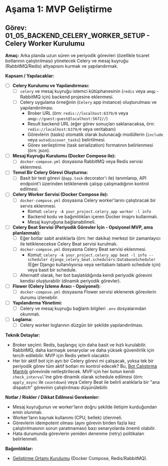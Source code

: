 # Aşama 1: MVP Geliştirme
## Görev: 01_05_BACKEND_CELERY_WORKER_SETUP - Celery Worker Kurulumu

**Amaç:** Arka planda uzun süren ve periyodik görevleri (özellikle ticaret botlarının çalıştırılması) yönetecek Celery ve mesaj kuyruğu (RabbitMQ/Redis) altyapısını kurmak ve yapılandırmak.

**Kapsam / Yapılacaklar:**
- [ ] **Celery Kurulumu ve Yapılandırması:**
    - [ ] `celery` ve mesaj kuyruğu istemci kütüphanesinin (`redis` veya `amqp` - RabbitMQ için) backend projesine eklenmesi.
    - [ ] Celery uygulama örneğinin (`Celery` app instance) oluşturulması ve yapılandırılması.
        *   Broker URL (örn: `redis://localhost:6379/0` veya `amqp://guest:guest@localhost:5672//`)
        *   Result backend URL (eğer görev sonuçları saklanacaksa, örn: `redis://localhost:6379/0` veya veritabanı)
        *   Görevlerin (tasks) otomatik olarak bulunacağı modüllerin (`include` veya `autodiscover_tasks`) belirtilmesi.
        *   Görev serileştirme (task serialization) formatının belirlenmesi (örn: json).
- [ ] **Mesaj Kuyruğu Kurulumu (Docker Compose ile):**
    - [ ] `docker-compose.yml` dosyasına RabbitMQ veya Redis servisi eklenmesi.
- [ ] **Temel Bir Celery Görevi Oluşturma:**
    - [ ] Basit bir test görevi (`@app.task` decorator'ı ile) tanımlanıp, API endpoint'i üzerinden tetiklenerek çalışıp çalışmadığının kontrol edilmesi.
- [ ] **Celery Worker Servisi (Docker Compose ile):**
    - [ ] `docker-compose.yml` dosyasına Celery worker'larını çalıştıracak bir servis eklenmesi.
        *   Komut: `celery -A your_project.celery_app worker -l info`
        *   Backend kodu ve bağımlılıkları içeren Docker imajını kullanmalı.
        *   Mesaj kuyruğuna bağlanabilmeli.
- [ ] **Celery Beat Servisi (Periyodik Görevler İçin - Opsiyonel MVP, ama planlanmalı):**
    - [ ] Eğer botlar sabit aralıklarla (örn: her dakika) merkezi bir zamanlayıcı ile tetiklenecekse Celery Beat servisi kurulmalı.
    - [ ] `docker-compose.yml` dosyasına Celery Beat servisi eklenmesi.
        *   Komut: `celery -A your_project.celery_app beat -l info --scheduler django_celery_beat.schedulers:DatabaseScheduler` (Eğer Django kullanılıyorsa veya veritabanı tabanlı schedule için) veya basit bir schedule.
    - [ ] Alternatif olarak, her bot başlatıldığında kendi periyodik görevini kendisi oluşturabilir (dinamik periyodik görevler).
- [ ] **Flower (Celery İzleme Aracı - Opsiyonel):**
    - [ ] `docker-compose.yml` dosyasına Flower servisi eklenerek görevlerin durumu izlenebilir.
- [ ] **Yapılandırma Yönetimi:**
    - [ ] Celery ve mesaj kuyruğu bağlantı bilgileri `.env` dosyalarından okunmalı.
- [ ] **Loglama:**
    - [ ] Celery worker loglarının düzgün bir şekilde yapılandırılması.

**Teknik Detaylar:**
*   Broker seçimi: Redis, başlangıç için daha basit ve hızlı kurulabilir. RabbitMQ, daha karmaşık senaryolar ve daha yüksek güvenilirlik için tercih edilebilir. MVP için Redis yeterli olacaktır.
*   Her bir aktif bot için ayrı bir Celery görevi mi çalışacak, yoksa tek bir periyodik görev tüm aktif botları mı kontrol edecek? Bu, [Bot Çalıştırma Mantığı](01_06_BACKEND_BOT_EXECUTION_LOGIC.md) görevinde netleştirilecek. MVP için her botun kendi `check_interval`'ine göre dinamik olarak schedule edilmesi (örn: `apply_async` ile `countdown`) veya Celery Beat ile belirli aralıklarla bir "ana dispatch" görevinin çalıştırılması düşünülebilir.

**Notlar / Riskler / Dikkat Edilmesi Gerekenler:**
*   Mesaj kuyruğunun ve worker'ların doğru şekilde iletişim kurduğundan emin olunmalı.
*   Worker'ların kaynak kullanımı (CPU, bellek) izlenmeli.
*   Görevlerin idempotent olması (aynı görevin birden fazla kez çalıştırılmasının sorun yaratmaması) bazı senaryolarda önemli olabilir.
*   Hata durumunda görevlerin yeniden denenme (retry) politikaları belirlenmeli.

**Bağımlılıklar:**
*   [Geliştirme Ortamı Kurulumu](_PARENT_DIR_/_PARENT_DIR_/00_PLANNING_AND_SETUP/00_03_DEV_ENVIRONMENT_SETUP.md) (Docker Compose, Redis/RabbitMQ).
